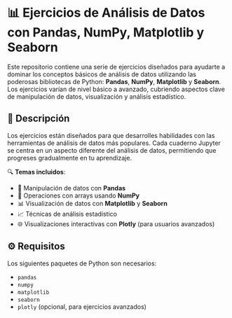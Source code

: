 # 📊 Ejercicios de Análisis de Datos con Pandas, NumPy, Matplotlib y Seaborn

Este repositorio contiene una serie de ejercicios diseñados para ayudarte a dominar los conceptos básicos de análisis de datos utilizando las poderosas bibliotecas de Python: **Pandas**, **NumPy**, **Matplotlib** y **Seaborn**. Los ejercicios varían de nivel básico a avanzado, cubriendo aspectos clave de manipulación de datos, visualización y análisis estadístico.

## 📖 Descripción

Los ejercicios están diseñados para que desarrolles habilidades con las herramientas de análisis de datos más populares. Cada cuaderno Jupyter se centra en un aspecto diferente del análisis de datos, permitiendo que progreses gradualmente en tu aprendizaje.

🔍 **Temas incluidos**:
- 🧮 Manipulación de datos con **Pandas**
- 🔢 Operaciones con arrays usando **NumPy**
- 📊 Visualización de datos con **Matplotlib** y **Seaborn**
- 📈 Técnicas de análisis estadístico
- 🌐 Visualizaciones interactivas con **Plotly** (para usuarios avanzados)

## ⚙️ Requisitos

Los siguientes paquetes de Python son necesarios:

- `pandas`
- `numpy`
- `matplotlib`
- `seaborn`
- `plotly` (opcional, para ejercicios avanzados)




